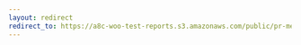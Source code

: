 ```yaml
---
layout: redirect
redirect_to: https://a8c-woo-test-reports.s3.amazonaws.com/public/pr-merge/40754/api/index.html
---
```

